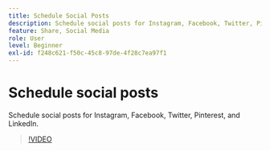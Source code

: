 ```yaml
---
title: Schedule Social Posts
description: Schedule social posts for Instagram, Facebook, Twitter, Pinterest, and LinkedIn
feature: Share, Social Media
role: User
level: Beginner
exl-id: f248c621-f50c-45c8-97de-4f28c7ea97f1
---
```

# Schedule social posts

Schedule social posts for Instagram, Facebook, Twitter, Pinterest, and LinkedIn.

>[!VIDEO](https://video.tv.adobe.com/v/3420242?quality=12&learn=on&hidetitle=true)
